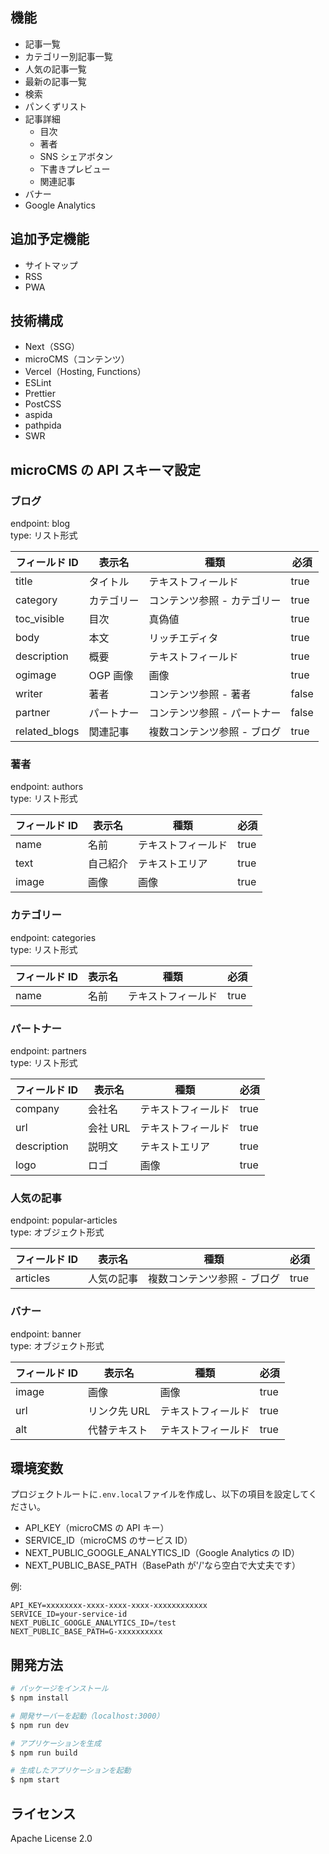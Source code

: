 ## 機能

- 記事一覧
- カテゴリー別記事一覧
- 人気の記事一覧
- 最新の記事一覧
- 検索
- パンくずリスト
- 記事詳細
  - 目次
  - 著者
  - SNS シェアボタン
  - 下書きプレビュー
  - 関連記事
- バナー
- Google Analytics

## 追加予定機能

- サイトマップ
- RSS
- PWA

## 技術構成

- Next（SSG）
- microCMS（コンテンツ）
- Vercel（Hosting, Functions）
- ESLint
- Prettier
- PostCSS
- aspida
- pathpida
- SWR

## microCMS の API スキーマ設定

### ブログ

endpoint: blog  
type: リスト形式

| フィールド ID | 表示名     | 種類                        | 必須  |
| ------------- | ---------- | --------------------------- | ----- |
| title         | タイトル   | テキストフィールド          | true  |
| category      | カテゴリー | コンテンツ参照 - カテゴリー | true  |
| toc_visible   | 目次       | 真偽値                      | true  |
| body          | 本文       | リッチエディタ              | true  |
| description   | 概要       | テキストフィールド          | true  |
| ogimage       | OGP 画像   | 画像                        | true  |
| writer        | 著者       | コンテンツ参照 - 著者       | false |
| partner       | パートナー | コンテンツ参照 - パートナー | false |
| related_blogs | 関連記事   | 複数コンテンツ参照 - ブログ | true  |

### 著者

endpoint: authors  
type: リスト形式

| フィールド ID | 表示名   | 種類               | 必須 |
| ------------- | -------- | ------------------ | ---- |
| name          | 名前     | テキストフィールド | true |
| text          | 自己紹介 | テキストエリア     | true |
| image         | 画像     | 画像               | true |

### カテゴリー

endpoint: categories  
type: リスト形式

| フィールド ID | 表示名 | 種類               | 必須 |
| ------------- | ------ | ------------------ | ---- |
| name          | 名前   | テキストフィールド | true |

### パートナー

endpoint: partners  
type: リスト形式

| フィールド ID | 表示名   | 種類               | 必須 |
| ------------- | -------- | ------------------ | ---- |
| company       | 会社名   | テキストフィールド | true |
| url           | 会社 URL | テキストフィールド | true |
| description   | 説明文   | テキストエリア     | true |
| logo          | ロゴ     | 画像               | true |

### 人気の記事

endpoint: popular-articles  
type: オブジェクト形式

| フィールド ID | 表示名     | 種類                        | 必須 |
| ------------- | ---------- | --------------------------- | ---- |
| articles      | 人気の記事 | 複数コンテンツ参照 - ブログ | true |

### バナー

endpoint: banner  
type: オブジェクト形式

| フィールド ID | 表示名       | 種類               | 必須 |
| ------------- | ------------ | ------------------ | ---- |
| image         | 画像         | 画像               | true |
| url           | リンク先 URL | テキストフィールド | true |
| alt           | 代替テキスト | テキストフィールド | true |

## 環境変数

プロジェクトルートに`.env.local`ファイルを作成し、以下の項目を設定してください。

- API_KEY（microCMS の API キー）
- SERVICE_ID（microCMS のサービス ID）
- NEXT_PUBLIC_GOOGLE_ANALYTICS_ID（Google Analytics の ID）
- NEXT_PUBLIC_BASE_PATH（BasePath が'/'なら空白で大丈夫です）

例:

```
API_KEY=xxxxxxxx-xxxx-xxxx-xxxx-xxxxxxxxxxxx
SERVICE_ID=your-service-id
NEXT_PUBLIC_GOOGLE_ANALYTICS_ID=/test
NEXT_PUBLIC_BASE_PATH=G-xxxxxxxxxx
```

## 開発方法

```bash
# パッケージをインストール
$ npm install

# 開発サーバーを起動（localhost:3000）
$ npm run dev

# アプリケーションを生成
$ npm run build

# 生成したアプリケーションを起動
$ npm start
```

## ライセンス

Apache License 2.0
